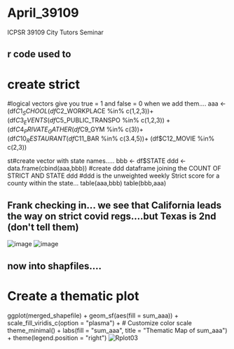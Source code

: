 # April_39109
ICPSR 39109 City Tutors Seminar
## r code used to 
# create strict 
#logical vectors give you true = 1 and false = 0 when we add them....
aaa <-(df$C1_SCHOOL %in% c(1,2,3)) +
(df$C2_WORKPLACE %in% c(1,2,3))+
(df$C3_EVENTS %in% c(3,4))+
(df$C5_PUBLIC_TRANSPO %in% c(1,2,3)) +  
(df$C4_PRIVATE_GATHER %in% c(4))+
(df$C9_GYM %in% c(3))+
(df$C10_RESTAURANT %in% c(4.5))+  
(df$C11_BAR %in% c(3.4,5))+
(df$C12_MOVIE %in% c(2,3))

st#create vector with state names..... 
 bbb <- df$STATE
ddd <- data.frame(cbind(aaa,bbb))   #create ddd dataframe joining the COUNT OF STRICT AND STATE
ddd
#ddd is the unweighted  weekly Strict score for a county within the state... 
table(aaa,bbb)
table(bbb,aaa)

##  Frank checking in...  we see that California leads the way on strict covid regs....but Texas is 2nd (don't tell them)
![image](https://github.com/user-attachments/assets/44a4f2f0-5700-4cbc-a0ae-edfd282c47e1)
![image](https://github.com/user-attachments/assets/ec7b4a03-ba09-49d3-a4d6-e00567b9afcb)

## now into shapfiles....
# Create a thematic plot
ggplot(merged_shapefile) +
  geom_sf(aes(fill = sum_aaa)) +
  scale_fill_viridis_c(option = "plasma") +  # Customize color scale
  theme_minimal() +
  labs(fill = "sum_aaa", title = "Thematic Map of sum_aaa") +
  theme(legend.position = "right")
![Rplot03](https://github.com/user-attachments/assets/93c2deaa-1a47-40ec-a5f6-4a9932082dbe)
